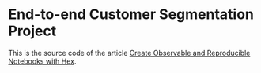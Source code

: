 # End-to-end Customer Segmentation Project

This is the source code of the article [Create Observable and Reproducible Notebooks with Hex](https://towardsdatascience.com/create-observable-and-reproducible-notebooks-with-hex-460e75818a09).
